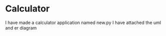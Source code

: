 # Calculator
I have made a calculator application named new.py
I have attached the uml and er diagram
